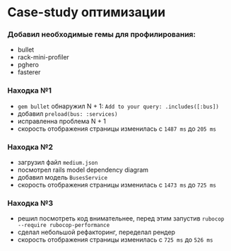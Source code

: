 # Case-study оптимизации

### Добавил необходимые гемы для профилирования:
- bullet
- rack-mini-profiler
- pghero
- fasterer

### Находка №1
- `gem bullet` обнаружил N + 1: `Add to your query: .includes([:bus])`
- добавил `preload(bus: :services)`
- исправленна проблема N + 1
- скорость отображения страницы изменилась с `1487 ms` до `205 ms`

### Находка №2
- загрузил файл `medium.json`
- посмотрел rails model dependency diagram
- добавил модель `BusesService`
- скорость отображения страницы изменилась с `1473 ms` до `725 ms`

### Находка №3
- решил посмотреть код внимательнее, перед этим запустив `rubocop --require rubocop-performance`
- сделал небольшой рефакторинг, переделал рендер
- скорость отображения страницы изменилась с `725 ms` до `526 ms`